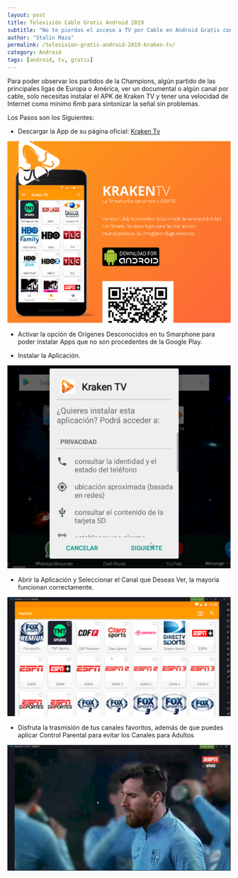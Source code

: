 ```yaml
---
layout: post
title: Televisión Cable Gratis Android 2019
subtitle: "No te pierdas el acceso a TV por Cable en Android Gratis con Kraken TV"
author: "Stalin Maza"
permalink: /television-gratis-android-2019-kraken-tv/
category: Android
tags: [android, tv, gratis]
---
```


Para poder observar los partidos de la Champions, algún partido de las principales ligas de Europa o América, ver un documental o algún canal por cable, solo necesitas instalar el APK de Kraken TV y tener una velocidad de Internet como minimo 6mb para sintonizar la señal sin problemas.

Los Pasos son los Siguientes:

* Descargar la App de su página oficial: <a href="https://github.com/krakentv2/release/raw/master/app148.apk" target="_blank">Kraken Tv</a>

![Kraken TV](../images/kraken_tv_app_page.png "Kraken TV")


* Activar la opción de Origenes Desconocidos en tu Smarphone para poder instalar Apps que no son procedentes de la Google Play.

* Instalar la Aplicación.

![Instalar App Kraken TV](../images/instalar_kraken_tv_android.png "Instalar Kraken Android")

* Abrir la Aplicación y Seleccionar el Canal que Deseas Ver, la mayoría funcionan correctamente.

![Listado Canales Kraken TV](../images/lista_canales_kraken_tv.png "Listado Canales Kraken TV")

* Disfruta la trasmisión de tus canales favoritos, además de que puedes aplicar Control Parental para evitar los Canales para Adultos

![Canal ESPN Carga Correctamente Kraken TV](../images/espn_canal_kraken_tv.png "Canal ESPN Carga Correctamente Kraken TV")


